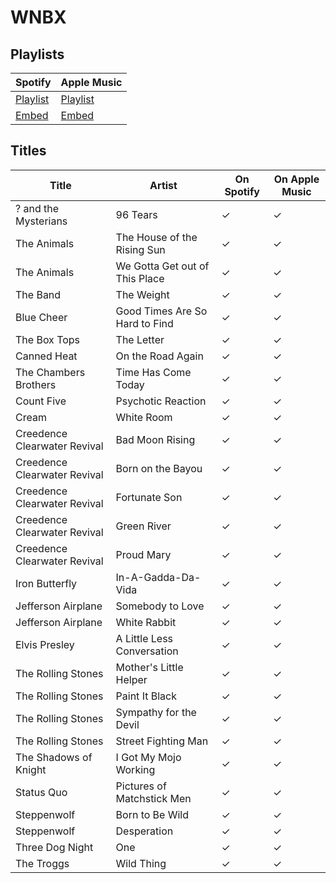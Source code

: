 # WNBX

## Playlists

| Spotify                                                                                     | Apple Music  |
| ------------------------------------------------------------------------------------------- | ------------ |
| [Playlist](https://open.spotify.com/user/marauderxtreme/playlist/0CBKeLPjwcZwwGoaJFfuL6)    | [Playlist](https://itunes.apple.com/de/playlist/mafia-iii-wnbx/pl.u-KpMVTmoLPAe) |
| [Embed](https://open.spotify.com/embed/user/marauderxtreme/playlist/0CBKeLPjwcZwwGoaJFfuL6) | [Embed](https://tools.applemusic.com/embed/v1/playlist/pl.u-KpMVTmoLPAe)    |

## Titles

| Title                        | Artist                         | On Spotify | On Apple Music |
| ---------------------------- | ------------------------------ | ---------- | -------------- |
| ? and the Mysterians         | 96 Tears                       | ✓          | ✓              |
| The Animals                  | The House of the Rising Sun    | ✓          | ✓              |
| The Animals                  | We Gotta Get out of This Place | ✓          | ✓              |
| The Band                     | The Weight                     | ✓          | ✓              |
| Blue Cheer                   | Good Times Are So Hard to Find | ✓          | ✓              |
| The Box Tops                 | The Letter                     | ✓          | ✓              |
| Canned Heat                  | On the Road Again              | ✓          | ✓              |
| The Chambers Brothers        | Time Has Come Today            | ✓          | ✓              |
| Count Five                   | Psychotic Reaction             | ✓          | ✓              |
| Cream                        | White Room                     | ✓          | ✓              |
| Creedence Clearwater Revival | Bad Moon Rising                | ✓          | ✓              |
| Creedence Clearwater Revival | Born on the Bayou              | ✓          | ✓              |
| Creedence Clearwater Revival | Fortunate Son                  | ✓          | ✓              |
| Creedence Clearwater Revival | Green River                    | ✓          | ✓              |
| Creedence Clearwater Revival | Proud Mary                     | ✓          | ✓              |
| Iron Butterfly               | In-A-Gadda-Da-Vida             | ✓          | ✓              |
| Jefferson Airplane           | Somebody to Love               | ✓          | ✓              |
| Jefferson Airplane           | White Rabbit                   | ✓          | ✓              |
| Elvis Presley                | A Little Less Conversation     | ✓          | ✓              |
| The Rolling Stones           | Mother's Little Helper         | ✓          | ✓              |
| The Rolling Stones           | Paint It Black                 | ✓          | ✓              |
| The Rolling Stones           | Sympathy for the Devil         | ✓          | ✓              |
| The Rolling Stones           | Street Fighting Man            | ✓          | ✓              |
| The Shadows of Knight        | I Got My Mojo Working          | ✓          | ✓              |
| Status Quo                   | Pictures of Matchstick Men     | ✓          | ✓              |
| Steppenwolf                  | Born to Be Wild                | ✓          | ✓              |
| Steppenwolf                  | Desperation                    | ✓          | ✓              |
| Three Dog Night              | One                            | ✓          | ✓              |
| The Troggs                   | Wild Thing                     | ✓          | ✓              |
